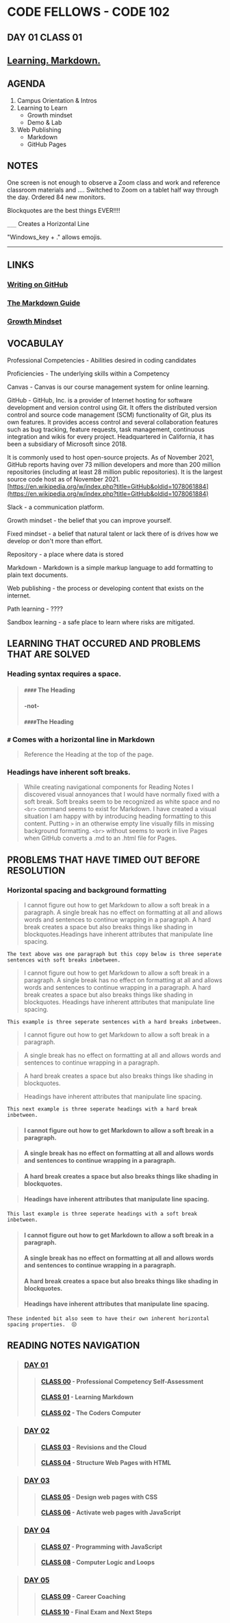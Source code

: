 # CODE FELLOWS - CODE 102

## DAY 01 CLASS 01

## [Learning. Markdown.](https://github.com/codefellows/seattle-code-102d37/tree/main/class-01)

## AGENDA
1. Campus Orientation & Intros
1. Learning to Learn
    - Growth mindset
    - Demo & Lab
1. Web Publishing
    - Markdown
    - GitHub Pages

## NOTES
One screen is not enough to observe a Zoom class and work and reference classroom materials and ....  Switched to Zoom on a tablet half way through the day.  Ordered 84 new monitors.

Blockquotes are the best things EVER!!!!

`___` Creates a Horizontal Line

"Windows_key + ." allows emojis.
___

## LINKS

### [Writing on GitHub](https://docs.github.com/en/get-started/writing-on-github)

### [The Markdown Guide](https://www.markdownguide.org/)

### [Growth Mindset](https://www.atlassian.com/blog/inside-atlassian/growth-mindset)

## VOCABULAY
Professional Competencies - Abilities desired in coding candidates

Proficiencies - The underlying skills within a Competency

Canvas - Canvas is our course management system for online learning.

GitHub - GitHub, Inc. is a provider of Internet hosting for software development and version control using Git. It offers the distributed version control and source code management (SCM) functionality of Git, plus its own features. It provides access control and several collaboration features such as bug tracking, feature requests, task management, continuous integration and wikis for every project. Headquartered in California, it has been a subsidiary of Microsoft since 2018.

It is commonly used to host open-source projects. As of November 2021, GitHub reports having over 73 million developers and more than 200 million repositories (including at least 28 million public repositories). It is the largest source code host as of November 2021. [https://en.wikipedia.org/w/index.php?title=GitHub&oldid=1078061884](https://en.wikipedia.org/w/index.php?title=GitHub&oldid=1078061884)

Slack - a communication platform.

Growth mindset - the belief that you can improve yourself.

Fixed mindset - a belief that natural talent or lack there of is drives how we develop or don't more than effort.

Repository - a place where data is stored

Markdown - Markdown is a simple markup language to add formatting to plain text documents.

Web publishing - the process or developing content that exists on the internet.

Path learning - ????

Sandbox learning - a safe place to learn where risks are mitigated.

## LEARNING THAT OCCURED AND PROBLEMS THAT ARE SOLVED
### Heading syntax requires a space.

> #### `####` The Heading
> #### -not-
> #### `####`The Heading

### `#` Comes with a horizontal line in Markdown
> Reference the Heading at the top of the page.

### Headings have inherent soft breaks.
> While creating navigational components for Reading Notes I discovered visual annoyances that I would have normally fixed with a soft break.  Soft breaks seem to be recognized as white space and no `<br>` command seems to exist for Markdown.  I have created a visual situation I am happy with by introducing heading formatting to this content.  Putting `>` in an otherwise empty line visually fills in missing background formatting.  `<br>` without seems to work in live Pages when GitHub converts a .md to an .html file for Pages.

## PROBLEMS THAT HAVE TIMED OUT BEFORE RESOLUTION

### Horizontal spacing and background formatting
> I cannot figure out how to get Markdown to allow a soft break in a paragraph.  A single break has no effect on formatting at all and allows words and sentences to continue wrapping in a paragraph.  A hard break creates a space but also breaks things like shading in blockquotes.Headings have inherent attributes that manipulate line spacing.

    The text above was one paragraph but this copy below is three seperate sentences with soft breaks inbetween.

> I cannot figure out how to get Markdown to allow a soft break in a paragraph.
> A single break has no effect on formatting at all and allows words and sentences to continue wrapping in a paragraph.
> A hard break creates a space but also breaks things like shading in blockquotes.
> Headings have inherent attributes that manipulate line spacing.

    This example is three seperate sentences with a hard breaks inbetween.

> I cannot figure out how to get Markdown to allow a soft break in a paragraph.

> A single break has no effect on formatting at all and allows words and sentences to continue wrapping in a paragraph.

> A hard break creates a space but also breaks things like shading in blockquotes.

> Headings have inherent attributes that manipulate line spacing.

    This next example is three seperate headings with a hard break inbetween.

> #### I cannot figure out how to get Markdown to allow a soft break in a paragraph.

> #### A single break has no effect on formatting at all and allows words and sentences to continue wrapping in a paragraph.

> #### A hard break creates a space but also breaks things like shading in blockquotes.

> #### Headings have inherent attributes that manipulate line spacing.

    This last example is three seperate headings with a soft break inbetween.

> #### I cannot figure out how to get Markdown to allow a soft break in a paragraph.
> #### A single break has no effect on formatting at all and allows words and sentences to continue wrapping in a paragraph.
> #### A hard break creates a space but also breaks things like shading in blockquotes.
> #### Headings have inherent attributes that manipulate line spacing.

    These indented bit also seem to have their own inherent horizontal spacing properties.  😒

## READING NOTES NAVIGATION

> ### [DAY 01](CODE102-DAY01-READING-NOTES.md)
>> #### [CLASS 00](CODE102-DAY01-CLASS00-READING-NOTES.md) - Professional Competency Self-Assessment
>> #### [CLASS 01](CODE102-DAY01-CLASS01-READING-NOTES.md) - Learning Markdown
>> #### [CLASS 02](CODE102-DAY01-CLASS02-READING-NOTES.md) - The Coders Computer

> ### [DAY 02](CODE102-DAY02-READING-NOTES.md)
>> #### [CLASS 03](CODE102-DAY02-CLASS03-READING-NOTES.md) - Revisions and the Cloud
>> #### [CLASS 04](CODE102-DAY02-CLASS04-READING-NOTES.md) - Structure Web Pages with HTML

> ### [DAY 03](CODE102-DAY03-READING-NOTES.md)
>> #### [CLASS 05](CODE102-DAY03-CLASS05-READING-NOTES.md) - Design web pages with CSS
>> #### [CLASS 06](CODE102-DAY03-CLASS06-READING-NOTES.md) - Activate web pages with JavaScript

> ### [DAY 04](CODE102-DAY04-READING-NOTES.md)
>> #### [CLASS 07](CODE102-DAY04-CLASS07-READING-NOTES.md) - Programming with JavaScript
>> #### [CLASS 08](CODE102-DAY04-CLASS08-READING-NOTES.md) - Computer Logic and Loops

>### [DAY 05](CODE102-DAY05-READING-NOTES.md)
>> #### [CLASS 09](CODE102-DAY05-CLASS09-READING-NOTES.md) - Career Coaching
>> #### [CLASS 10](CODE102-DAY05-CLASS10-READING-NOTES.md) - Final Exam and Next Steps